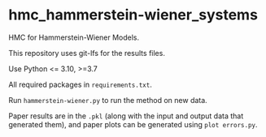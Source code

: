 # hmc_hammerstein-wiener_systems
HMC for Hammerstein-Wiener Models.

This repository uses git-lfs for the results files.

Use Python <= 3.10, >=3.7

All required packages in ```requirements.txt```.

Run ```hammerstein-wiener.py``` to run the method on new data. 

Paper results are in the ```.pkl``` (along with the input and output data that generated them), and paper plots can be generated using ```plot errors.py```.


